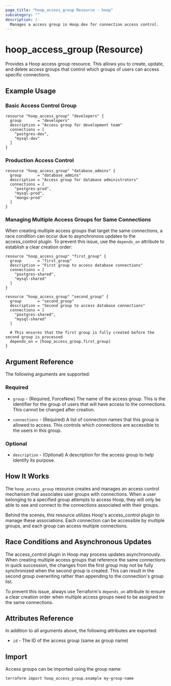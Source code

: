 ```yaml
---
page_title: "hoop_access_group Resource - hoop"
subcategory: ""
description: |-
  Manages a access group in Hoop.dev for connection access control.
---
```


# hoop_access_group (Resource)

Provides a Hoop access group resource. This allows you to create, update, and delete access groups that control which groups of users can access specific connections.

## Example Usage

### Basic Access Control Group

```hcl
resource "hoop_access_group" "developers" {
  group       = "developers"
  description = "Access group for development team"
  connections = [
    "postgres-dev",
    "mysql-dev"
  ]
}
```

### Production Access Control

```hcl
resource "hoop_access_group" "database_admins" {
  group       = "database_admins"
  description = "Access group for database administrators"
  connections = [
    "postgres-prod",
    "mysql-prod",
    "mongo-prod"
  ]
}
```

### Managing Multiple Access Groups for Same Connections

When creating multiple access groups that target the same connections, a race condition can occur due to asynchronous updates to the access_control plugin. To prevent this issue, use the `depends_on` attribute to establish a clear creation order:

```hcl
resource "hoop_access_group" "first_group" {
  group       = "first_group"
  description = "First group to access database connections"
  connections = [
    "postgres-shared",
    "mysql-shared"
  ]
}

resource "hoop_access_group" "second_group" {
  group       = "second_group"
  description = "Second group to access database connections"
  connections = [
    "postgres-shared",
    "mysql-shared"
  ]
  
  # This ensures that the first group is fully created before the second group is processed
  depends_on = [hoop_access_group.first_group]
}
```

## Argument Reference

The following arguments are supported:

### Required

* `group` - (Required, ForceNew) The name of the access group. This is the identifier for the group of users that will have access to the connections. This cannot be changed after creation.

* `connections` - (Required) A list of connection names that this group is allowed to access. This controls which connections are accessible to the users in this group.

### Optional

* `description` - (Optional) A description for the access group to help identify its purpose.

## How It Works

The `hoop_access_group` resource creates and manages an access control mechanism that associates user groups with connections. When a user belonging to a specified group attempts to access Hoop, they will only be able to see and connect to the connections associated with their groups.

Behind the scenes, this resource utilizes Hoop's access_control plugin to manage these associations. Each connection can be accessible by multiple groups, and each group can access multiple connections.

## Race Conditions and Asynchronous Updates

The access_control plugin in Hoop may process updates asynchronously. When creating multiple access groups that reference the same connections in quick succession, the changes from the first group may not be fully synchronized when the second group is created. This can result in the second group overwriting rather than appending to the connection's group list.

To prevent this issue, always use Terraform's `depends_on` attribute to ensure a clear creation order when multiple access groups need to be assigned to the same connections.

## Attributes Reference

In addition to all arguments above, the following attributes are exported:

* `id` - The ID of the access group (same as group name)

## Import

Access groups can be imported using the group name:

```shell
terraform import hoop_access_group.example my-group-name
``` 

